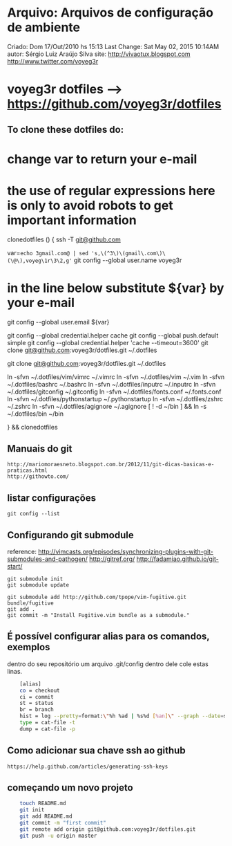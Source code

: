 # Arquivo: Arquivos de configuração de ambiente
Criado: Dom 17/Out/2010 hs 15:13
Last Change: Sat May 02, 2015  10:14AM
autor: Sérgio Luiz Araújo Silva
site: http://vivaotux.blogspot.com
http://www.twitter.com/voyeg3r

# voyeg3r dotfiles --> https://github.com/voyeg3r/dotfiles


## To clone these dotfiles do:
# change var to return your e-mail
# the use of regular expressions here is only to avoid robots to get important information

clonedotfiles () {
ssh -T git@github.com

var=`echo 3gmail.com@ | sed 's,\(^3\)\(gmail\.com\)\(\@\),voyeg\1r\3\2,g'`
git config --global user.name voyeg3r

# in the line below substitute ${var} by your e-mail
git config --global user.email ${var}

git config --global credential.helper cache
git config --global push.default simple
git config --global credential.helper 'cache --timeout=3600'
git clone git@github.com:voyeg3r/dotfiles.git ~/.dotfiles

git clone git@github.com:voyeg3r/dotfiles.git ~/.dotfiles

ln -sfvn ~/.dotfiles/vim/vimrc ~/.vimrc
ln -sfvn ~/.dotfiles/vim ~/.vim
ln -sfvn ~/.dotfiles/bashrc ~/.bashrc
ln -sfvn ~/.dotfiles/inputrc ~/.inputrc
ln -sfvn ~/.dotfiles/gitconfig ~/.gitconfig
ln -sfvn ~/.dotfiles/fonts.conf ~/.fonts.conf
ln -sfvn ~/.dotfiles/pythonstartup ~/.pythonstartup
ln -sfvn ~/.dotfiles/zshrc ~/.zshrc
ln -sfvn ~/.dotfiles/agignore ~/.agignore
[ ! -d ~/bin ] && ln -s ~/.dotfiles/bin ~/bin

} && clonedotfiles

## Manuais do git

	http://mariomoraesneto.blogspot.com.br/2012/11/git-dicas-basicas-e-praticas.html
	http://githowto.com/

## listar configurações

	git config --list

## Configurando git submodule

reference: http://vimcasts.org/episodes/synchronizing-plugins-with-git-submodules-and-pathogen/
http://gitref.org/
http://fadamiao.github.io/git-start/

    git submodule init
    git submodule update

	git submodule add http://github.com/tpope/vim-fugitive.git bundle/fugitive
	git add .
	git commit -m "Install Fugitive.vim bundle as a submodule."

## É possível configurar alias para os comandos, exemplos


dentro do seu repositório um arquivo .git/config
dentro dele cole estas linas.

```bash
	[alias]
	co = checkout
	ci = commit
	st = status
	br = branch
	hist = log --pretty=format:\"%h %ad | %s%d [%an]\" --graph --date=short
	type = cat-file -t
	dump = cat-file -p
```

## Como adicionar sua chave ssh ao github


	https://help.github.com/articles/generating-ssh-keys

##  começando um novo projeto

```bash
	touch README.md
	git init
	git add README.md
	git commit -m "first commit"
	git remote add origin git@github.com:voyeg3r/dotfiles.git
	git push -u origin master
```

